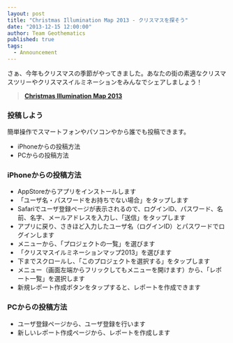 ```yaml
---
layout: post
title: "Christmas Illumination Map 2013 - クリスマスを探そう"
date: "2013-12-15 12:00:00"
author: Team Geothematics
published: true
tags: 
  - Announcement
---
```


さぁ、今年もクリスマスの季節がやってきました。あなたの街の素適なクリスマスツリーやクリスマスイルミネーションをみんなでシェアしましょう！

> **[Christmas Illumination Map 2013][1]** 

<!-- more -->

### 投稿しよう

簡単操作でスマートフォンやパソコンやから誰でも投稿できます。

* iPhoneからの投稿方法
* PCからの投稿方法

### iPhoneからの投稿方法

* AppStoreからアプリをインストールします
* 「ユーザ名・パスワードをお持ちでない場合」をタップします
* Safariでユーザ登録ページが表示されるので、ログインID、パスワード、名前、名字、メールアドレスを入力し、「送信」をタップします
* アプリに戻り、さきほど入力したユーザ名（ログインID）とパスワードでログインします
* メニューから、「プロジェクトの一覧」を選びます
* 「クリスマスイルミネーションマップ2013」を選びます
* 下までスクロールし、「このプロジェクトを選択する」をタップします
* メニュー（画面左端からフリックしてもメニューを開けます）から、「レポート一覧」を選択します
* 新規レポート作成ボタンをタップすると、レポートを作成できます

### PCからの投稿方法

* ユーザ登録ページから、ユーザ登録を行います
* 新しいレポート作成ページから、レポートを作成します

[1]: http://christmas2013.shirasete.jp